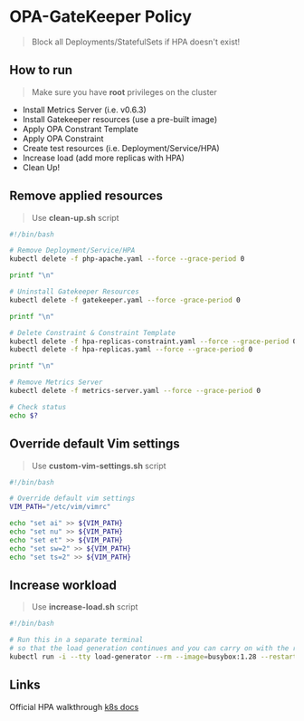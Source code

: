 # OPA-GateKeeper Policy
> Block all Deployments/StatefulSets if HPA doesn't exist!

## How to run
> Make sure you have **root** privileges on the cluster

- Install Metrics Server (i.e. v0.6.3)
- Install Gatekeeper resources (use a pre-built image)
- Apply OPA Constrant Template
- Apply OPA Constraint
- Create test resources (i.e. Deployment/Service/HPA)
- Increase load (add more replicas with HPA)
- Clean Up!

## Remove applied resources
> Use **clean-up.sh** script

```bash
#!/bin/bash

# Remove Deployment/Service/HPA
kubectl delete -f php-apache.yaml --force --grace-period 0

printf "\n"

# Uninstall Gatekeeper Resources
kubectl delete -f gatekeeper.yaml --force -grace-period 0

printf "\n"

# Delete Constraint & Constraint Template
kubectl delete -f hpa-replicas-constraint.yaml --force --grace-period 0
kubectl delete -f hpa-replicas.yaml --force --grace-period 0

printf "\n"

# Remove Metrics Server
kubectl delete -f metrics-server.yaml --force --grace-period 0

# Check status
echo $?
```

## Override default Vim settings
> Use **custom-vim-settings.sh** script

```bash
#!/bin/bash

# Override default vim settings
VIM_PATH="/etc/vim/vimrc"

echo "set ai" >> ${VIM_PATH}
echo "set nu" >> ${VIM_PATH}
echo "set et" >> ${VIM_PATH}
echo "set sw=2" >> ${VIM_PATH}
echo "set ts=2" >> ${VIM_PATH}
```

## Increase workload
> Use **increase-load.sh** script

```bash
#!/bin/bash

# Run this in a separate terminal
# so that the load generation continues and you can carry on with the rest of the steps
kubectl run -i --tty load-generator --rm --image=busybox:1.28 --restart=Never -- /bin/sh -c "while sleep 0.01; do wget -q -O- http://php-apache; done"
```

## Links
Official HPA walkthrough [k8s docs](https://kubernetes.io/docs/tasks/run-application/horizontal-pod-autoscale-walkthrough/)
